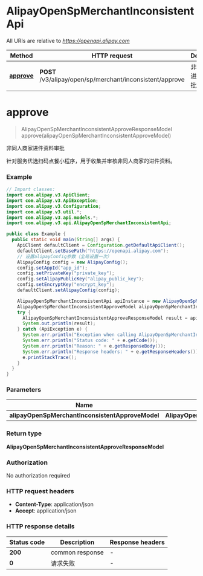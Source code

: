 # AlipayOpenSpMerchantInconsistentApi

All URIs are relative to *https://openapi.alipay.com*

| Method | HTTP request | Description |
|------------- | ------------- | -------------|
| [**approve**](AlipayOpenSpMerchantInconsistentApi.md#approve) | **POST** /v3/alipay/open/sp/merchant/inconsistent/approve | 非同人商家进件资料审批 |


<a name="approve"></a>
# **approve**
> AlipayOpenSpMerchantInconsistentApproveResponseModel approve(alipayOpenSpMerchantInconsistentApproveModel)

非同人商家进件资料审批

针对服务优选扫码点餐小程序，用于收集并审核非同人商家的进件资料。

### Example
```java
// Import classes:
import com.alipay.v3.ApiClient;
import com.alipay.v3.ApiException;
import com.alipay.v3.Configuration;
import com.alipay.v3.util.*;
import com.alipay.v3.api.models.*;
import com.alipay.v3.api.AlipayOpenSpMerchantInconsistentApi;

public class Example {
  public static void main(String[] args) {
    ApiClient defaultClient = Configuration.getDefaultApiClient();
    defaultClient.setBasePath("https://openapi.alipay.com");
    // 设置alipayConfig参数（全局设置一次）
    AlipayConfig config = new AlipayConfig();
    config.setAppId("app_id");
    config.setPrivateKey("private_key");
    config.setAlipayPublicKey("alipay_public_key");
    config.setEncryptKey("encrypt_key");
    defaultClient.setAlipayConfig(config);

    AlipayOpenSpMerchantInconsistentApi apiInstance = new AlipayOpenSpMerchantInconsistentApi(defaultClient);
    AlipayOpenSpMerchantInconsistentApproveModel alipayOpenSpMerchantInconsistentApproveModel = new AlipayOpenSpMerchantInconsistentApproveModel(); // AlipayOpenSpMerchantInconsistentApproveModel | 
    try {
      AlipayOpenSpMerchantInconsistentApproveResponseModel result = apiInstance.approve(alipayOpenSpMerchantInconsistentApproveModel);
      System.out.println(result);
    } catch (ApiException e) {
      System.err.println("Exception when calling AlipayOpenSpMerchantInconsistentApi#approve");
      System.err.println("Status code: " + e.getCode());
      System.err.println("Reason: " + e.getResponseBody());
      System.err.println("Response headers: " + e.getResponseHeaders());
      e.printStackTrace();
    }
  }
}
```

### Parameters

| Name | Type | Description  | Notes |
|------------- | ------------- | ------------- | -------------|
| **alipayOpenSpMerchantInconsistentApproveModel** | **AlipayOpenSpMerchantInconsistentApproveModel**|  | [optional] |

### Return type

**AlipayOpenSpMerchantInconsistentApproveResponseModel**

### Authorization

No authorization required

### HTTP request headers

 - **Content-Type**: application/json
 - **Accept**: application/json

### HTTP response details
| Status code | Description | Response headers |
|-------------|-------------|------------------|
| **200** | common response |  -  |
| **0** | 请求失败 |  -  |


